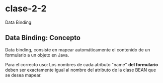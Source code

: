 # clase-2-2
Data Binding

## Data Binding: Concepto

Data binding, consiste en mapear automáticamente el contenido de un formulario a un objeto en Java.

Para el correcto uso: Los nombres de cada atributo "name" **del formulario** deben ser exactamente igual al nombre del atributo de la clase BEAN que se desea mapear.
